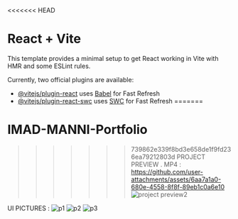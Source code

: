 <<<<<<< HEAD
# React + Vite

This template provides a minimal setup to get React working in Vite with HMR and some ESLint rules.

Currently, two official plugins are available:

- [@vitejs/plugin-react](https://github.com/vitejs/vite-plugin-react/blob/main/packages/plugin-react/README.md) uses [Babel](https://babeljs.io/) for Fast Refresh
- [@vitejs/plugin-react-swc](https://github.com/vitejs/vite-plugin-react-swc) uses [SWC](https://swc.rs/) for Fast Refresh
=======
# IMAD-MANNI-Portfolio
>>>>>>> 739862e339f8bd3e658de1f9fd236ea79212803d
PROJECT PREVIEW . MP4 : https://github.com/user-attachments/assets/6aa7a1a0-680e-4558-8f8f-89eb1c0a6e10
>>>>>>> ![project preview2](https://github.com/user-attachments/assets/52957580-7ee1-4cee-9182-bde81c41c62f)

UI PICTURES : ![p1](https://github.com/user-attachments/assets/987cdff8-0db1-46c7-a931-8aa98c2dc910)
![p2](https://github.com/user-attachments/assets/daf36a89-d615-4333-9e7f-40dc924e5a4f)
![p3](https://github.com/user-attachments/assets/ec397a37-a926-4d9e-b3e9-927049d956b3)
